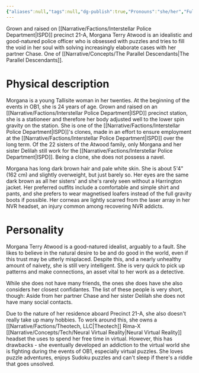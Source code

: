 ```yaml
---
{"aliases":null,"tags":null,"dg-publish":true,"Pronouns":"she/her","Full Name":"Morgana Terry Atwood","Role":"Protagonist","Species":"Tallisite","Gender":"Cis Woman","permalink":"/narrative/characters/daedalus-plan/morgana-t-atwood/","dgPassFrontmatter":true}
---
```



Grown and raised on [[Narrative/Factions/Interstellar Police Department\|ISPD]] precinct 21-A, Morgana Terry Atwood is an idealistic and good-natured police officer who is obsessed with puzzles and tries to fill the void in her soul with solving increasingly elaborate cases with her partner Chase. One of [[Narrative/Concepts/The Parallel Descendants\|The Parallel Descendants]].


# Physical description

Morgana is a young Tallisite woman in her twenties. At the beginning of the events in OB1, she is 24 years of age. Grown and raised on an [[Narrative/Factions/Interstellar Police Department\|ISPD]] precinct station, she is a stationeer and therefore her body adjusted well to the lower spin gravity on the station. She is one of the [[Narrative/Factions/Interstellar Police Department\|ISPD]]'s clones, made in an effort to ensure employment at the [[Narrative/Factions/Interstellar Police Department\|ISPD]] over the long term. Of the 22 sisters of the Atwood family, only Morgana and her sister Delilah still work for the [[Narrative/Factions/Interstellar Police Department\|ISPD]]. Being a clone, she does not possess a navel.

Morgana has long dark brown hair and pale white skin. She is about 5'4" (162 cm) and slightly overweight, but just barely so. Her eyes are the same dark brown as all her sisters' and she's rarely seen without a Harrington jacket. Her preferred outfits include a comfortable and simple shirt and pants, and she prefers to wear magnetised loafers instead of the full gravity boots if possible. Her corneas are lightly scarred from the laser array in her NVR headset, an injury common among recovering NVR addicts.

# Personality

Morgana Terry Atwood is a good-natured idealist, arguably to a fault. She likes to believe in the natural desire to be and do good in the world, even if this trust may be utterly misplaced. Despite this, and a nearly unhealthy amount of naivety, she is still very intelligent. She is very quick to pick up patterns and make connections, an asset vital to her work as a detective.

While she does not have many friends, the ones she does have she also considers her closest confidantes. The list of these people is very short, though: Aside from her partner Chase and her sister Delilah she does not have many social contacts.

Due to the nature of her residence aboard Precinct 21-A, she also doesn't really take up many hobbies. To work around this, she owns a [[Narrative/Factions/Theotech, LLC\|Theotech]] Rima-X [[Narrative/Concepts/Tech/Neural Virtual Reality\|Neural Virtual Reality]] headset the uses to spend her free time in virtual. However, this has drawbacks - she eventually developed an addiction to the virtual world she is fighting during the events of OB1, especially virtual puzzles. She loves puzzle adventures, enjoys Sudoku puzzles and can't sleep if there's a riddle that goes unsolved.


